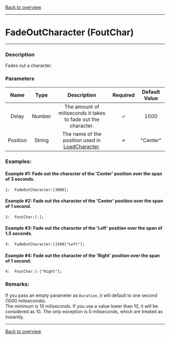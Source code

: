 [Back to overview](index.md)

---
# FadeOutCharacter (FoutChar)
---
### Description
Fades out a character.

### Parameters

|Name|Type|Description|Required|Default Value|
|:---:|:---:|:---:|:---:|:---:|
|Delay|Number|The amount of miliseconds it takes to fade out the character.|✓|1000|
|Position|String|The name of the position used in [LoadCharacter](LoadCharacter.md).|✗|"Center"|

### Examples:
#### Example #1: Fade out the character of the 'Center' position over the span of 3 seconds.
```
1:  FadeOutCharacter:[3000];
```

#### Example #2: Fade out the character of the 'Center' position over the span of 1 second.
```
2:  FoutChar:[-];
```

#### Example #3: Fade out the character of the 'Left' position over the span of 1.5 seconds.
```
3:  FadeOutCharacter:[1500|"Left"];
```

#### Example #4: Fade out the character of the 'Right' position over the span of 1 second.
```
4:  FoutChar:[-|"Right"];
```

### Remarks:
If you pass an empty parameter as `Duration`, it will default to one second (1000 miliseconds).  
The minimum is 10 miliseconds. If you use a value lower than 10, it will be considered as 10. The only exception is 0 miliseconds, which are treated as instantly.

---
[Back to overview](index.md)